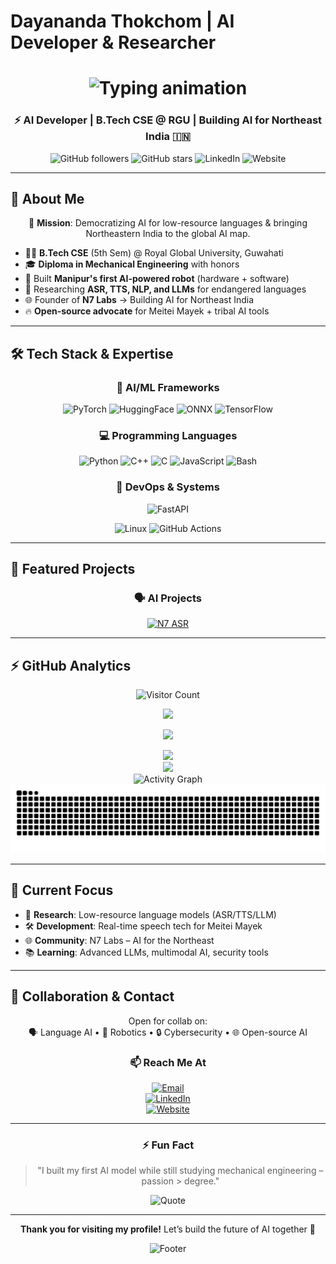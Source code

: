 # Dayananda Thokchom | AI Developer & Researcher

<h1 align="center">
  <img src="https://readme-typing-svg.demolab.com?font=Fira+Code&size=28&duration=4000&pause=1000&color=00F7FF&center=true&vCenter=true&width=750&lines=👋+Yo!+I'm+Dayananda+Thokchom;⚡+AI+Dev+%7C+Cybersecurity+Enthusiast;🚀+Founder+of+N7+Labs;🤖+ASR+%7C+TTS+%7C+LLMs+%7C+NLP;🌐+AI+for+the+Northeast" alt="Typing animation" />
</h1>

<h3 align="center">⚡ AI Developer | B.Tech CSE @ RGU | Building AI for Northeast India 🇮🇳</h3>

<div align="center">
  
![GitHub followers](https://img.shields.io/github/followers/OmeshThokchom?style=social)
![GitHub stars](https://img.shields.io/github/stars/OmeshThokchom?style=social)
![LinkedIn](https://img.shields.io/badge/Connect-LinkedIn-blue?style=social&logo=linkedin)
![Website](https://img.shields.io/badge/Visit-n7labs.in-orange?style=social&logo=firefox)

</div>

---

## 🧠 About Me

<div align="center">

🎯 **Mission**: Democratizing AI for low-resource languages & bringing Northeastern India to the global AI map.

</div>

- 👨‍💻 **B.Tech CSE** (5th Sem) @ Royal Global University, Guwahati  
- 🎓 **Diploma in Mechanical Engineering** with honors  
- 🤖 Built **Manipur's first AI-powered robot** (hardware + software)  
- 🧠 Researching **ASR, TTS, NLP, and LLMs** for endangered languages  
- 🌐 Founder of **N7 Labs** → Building AI for Northeast India  
- 🔥 **Open-source advocate** for Meitei Mayek + tribal AI tools  

---

## 🛠️ Tech Stack & Expertise

<div align="center">

### 🤖 AI/ML Frameworks

![PyTorch](https://img.shields.io/badge/PyTorch-EE4C2C?style=for-the-badge&logo=pytorch&logoColor=white)
![HuggingFace](https://img.shields.io/badge/HuggingFace-FFD21E?style=for-the-badge&logo=huggingface&logoColor=black)
![ONNX](https://img.shields.io/badge/ONNX-005CED?style=for-the-badge&logo=onnx&logoColor=white)
![TensorFlow](https://img.shields.io/badge/TensorFlow-FF6F00?style=for-the-badge&logo=tensorflow&logoColor=white)

### 💻 Programming Languages
![Python](https://img.shields.io/badge/Python-3776AB?style=for-the-badge&logo=python&logoColor=white)
![C++](https://img.shields.io/badge/C++-00599C?style=for-the-badge&logo=cplusplus&logoColor=white)
![C](https://img.shields.io/badge/C-555555?style=for-the-badge&logo=c&logoColor=white)
![JavaScript](https://img.shields.io/badge/JavaScript-F7DF1E?style=for-the-badge&logo=javascript&logoColor=black)
![Bash](https://img.shields.io/badge/Bash-121011?style=for-the-badge&logo=gnu-bash&logoColor=white)

### 🚀 DevOps & Systems
![FastAPI](https://img.shields.io/badge/FastAPI-009688?style=for-the-badge&logo=fastapi&logoColor=white)

![Linux](https://img.shields.io/badge/Linux-FCC624?style=for-the-badge&logo=linux&logoColor=black)
![GitHub Actions](https://img.shields.io/badge/GitHub_Actions-2088FF?style=for-the-badge&logo=github-actions&logoColor=white)



</div>

---

## 🌟 Featured Projects

<div align="center">

### 🗣️ AI Projects
[![N7 ASR](https://github-readme-stats.vercel.app/api/pin/?username=OmeshThokchom&repo=n7speech&theme=radical)](https://github.com/OmeshThokchom/n7speech)


</div>

---

## ⚡ GitHub Analytics

<div align="center">

![Visitor Count](https://komarev.com/ghpvc/?username=OmeshThokchom&label=Profile%20Views&color=0e75b6&style=for-the-badge)  
<!-- GitHub Stats -->
![](https://github-readme-stats.vercel.app/api?username=OmeshThokchom&show_icons=true&theme=radical&hide_border=true&include_all_commits=true&count_private=true&line_height=24)

![](https://github-readme-stats.vercel.app/api/top-langs/?username=OmeshThokchom&theme=radical&hide_border=true&layout=compact&langs_count=8&hide=html,css)
 
![](https://github-readme-streak-stats.herokuapp.com/?user=OmeshThokchom&theme=radical&hide_border=true&fire=FF0000&ring=00F7FF)  
![](https://github-profile-trophy.vercel.app/?username=OmeshThokchom&theme=radical&no-frame=true&margin-w=15&row=2&column=4)  
![Activity Graph](https://github-readme-activity-graph.vercel.app/graph?username=OmeshThokchom&theme=react-dark&hide_border=true&area=true&custom_title=Contribution%20Graph)  
![Snake animation](https://raw.githubusercontent.com/OmeshThokchom/OmeshThokchom/output/github-contribution-grid-snake-dark.svg)

</div>

---

## 🎯 Current Focus

- 🔬 **Research**: Low-resource language models (ASR/TTS/LLM)  
- 🛠️ **Development**: Real-time speech tech for Meitei Mayek  
- 🌐 **Community**: N7 Labs – AI for the Northeast  
- 📚 **Learning**: Advanced LLMs, multimodal AI, security tools  

---

## 🤝 Collaboration & Contact

<div align="center">

Open for collab on:  
🗣️ Language AI • 🤖 Robotics • 🔒 Cybersecurity • 🌐 Open-source AI  

### 📫 Reach Me At
[![Email](https://img.shields.io/badge/Email-dayananda@n7labs.in-D14836?style=for-the-badge&logo=gmail&logoColor=white)](mailto:dayananda@n7labs.in)  
[![LinkedIn](https://img.shields.io/badge/LinkedIn-0077B5?style=for-the-badge&logo=linkedin&logoColor=white)](https://linkedin.com/in/dayananda-thokchom)  
[![Website](https://img.shields.io/badge/Website-n7labs.in-FF7139?style=for-the-badge&logo=firefox-browser&logoColor=white)](https://n7labs.in)

</div>

---

<div align="center">

### ⚡ Fun Fact
> "I built my first AI model while still studying mechanical engineering – passion > degree."

![Quote](https://quotes-github-readme.vercel.app/api?type=horizontal&theme=radical)

---

**Thank you for visiting my profile!** Let’s build the future of AI together 🚀  

![Footer](https://capsule-render.vercel.app/api?type=waving&color=gradient&height=100&section=footer&text=Keep%20Hacking%20👨‍💻&fontSize=30&fontAlignY=70)

</div>
